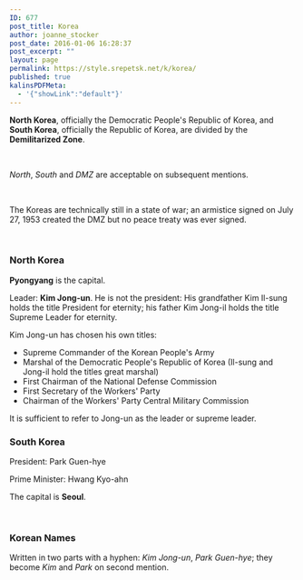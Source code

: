 ```yaml
---
ID: 677
post_title: Korea
author: joanne_stocker
post_date: 2016-01-06 16:28:37
post_excerpt: ""
layout: page
permalink: https://style.srepetsk.net/k/korea/
published: true
kalinsPDFMeta:
  - '{"showLink":"default"}'
---
```

<strong>North Korea</strong>, officially the Democratic People's Republic of Korea, and <strong>South Korea</strong>, officially the Republic of Korea, are divided by the <strong>Demilitarized Zone</strong>.

&nbsp;

<em>North</em>, <em>South</em> and <em>DMZ</em> are acceptable on subsequent mentions.

&nbsp;

The Koreas are technically still in a state of war; an armistice signed on July 27, 1953 created the DMZ but no peace treaty was ever signed.

&nbsp;
<h3>North Korea</h3>
<strong>Pyongyang</strong> is the capital.

Leader: <strong>Kim Jong-un</strong>. He is not the president: His grandfather Kim Il-sung holds the title President for eternity; his father Kim Jong-il holds the title Supreme Leader for eternity.

Kim Jong-un has chosen his own titles:
<ul>
	<li>Supreme Commander of the Korean People's Army</li>
	<li>Marshal of the Democratic People's Republic of Korea (Il-sung and Jong-il hold the titles great marshal)</li>
	<li>First Chairman of the National Defense Commission</li>
	<li>First Secretary of the Workers' Party</li>
	<li>Chairman of the Workers' Party Central Military Commission</li>
</ul>
It is sufficient to refer to Jong-un as the leader or supreme leader.
<h3>South Korea</h3>
President: Park Guen-hye

Prime Minister: Hwang Kyo-ahn

The capital is <strong>Seoul</strong>.

&nbsp;
<h3>Korean Names</h3>
Written in two parts with a hyphen: <em>Kim Jong-un</em>, <em>Park Guen-hye</em>; they become <em>Kim</em> and <em>Park</em> on second mention.

&nbsp;